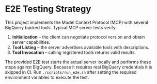 # E2E Testing Strategy

This project implements the Model Context Protocol (MCP) with several BigQuery backed tools.
Typical MCP server tests verify:

1. **Initialization** – the client can negotiate protocol version and obtain server capabilities.
2. **Tool Listing** – the server advertises available tools with descriptions.
3. **Tool Invocation** – calling registered tools returns valid results.

The provided E2E test starts the actual server locally and performs these steps
against BigQuery. Because it requires real BigQuery credentials it is skipped in
CI. Run `./scripts/run_e2e.sh` after setting the required environment
variables to execute the test.

